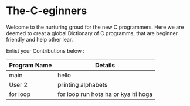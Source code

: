 # The-C-eginners

Welcome to the nurturing groud for the new C programmers.
Here we are deemed to creat a global Dictionary of C programms, that are beginner friendly and help other lear.

Enlist your Contributions below : 

| Program Name  | Details       |
| ------------- | ------------- |
| main       | hello  |
| User 2        | printing alphabets  |
|for loop| for loop run hota ha or kya hi hoga|
